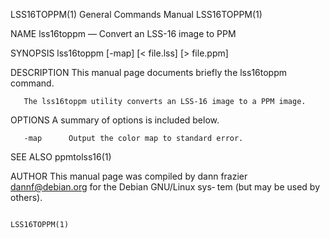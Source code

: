 LSS16TOPPM(1)                           General Commands Manual                          LSS16TOPPM(1)

NAME
       lss16toppm — Convert an LSS-16 image to PPM

SYNOPSIS
       lss16toppm [-map]  [< file.lss]  [> file.ppm]

DESCRIPTION
       This manual page documents briefly the lss16toppm       command.

       The lss16toppm utility converts an LSS-16 image to a PPM image.

OPTIONS
       A summary of options is included below.

       -map      Output the color map to standard error.

SEE ALSO
       ppmtolss16(1)

AUTHOR
       This  manual page was compiled by dann frazier <dannf@debian.org> for the Debian GNU/Linux sys‐
       tem (but may be used by others).

                                                                                         LSS16TOPPM(1)
